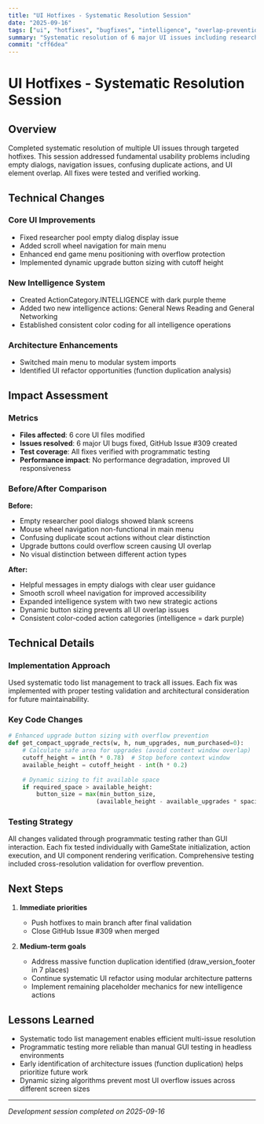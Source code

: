 ```yaml
---
title: "UI Hotfixes - Systematic Resolution Session"
date: "2025-09-16"
tags: ["ui", "hotfixes", "bugfixes", "intelligence", "overlap-prevention"]
summary: "Systematic resolution of 6 major UI issues including researcher pool display, scroll wheel navigation, scout actions, and overlap prevention"
commit: "cff6dea"
---
```


# UI Hotfixes - Systematic Resolution Session

## Overview

Completed systematic resolution of multiple UI issues through targeted hotfixes. This session addressed fundamental usability problems including empty dialogs, navigation issues, confusing duplicate actions, and UI element overlap. All fixes were tested and verified working.

## Technical Changes

### Core UI Improvements
- Fixed researcher pool empty dialog display issue
- Added scroll wheel navigation for main menu
- Enhanced end game menu positioning with overflow protection
- Implemented dynamic upgrade button sizing with cutoff height

### New Intelligence System
- Created ActionCategory.INTELLIGENCE with dark purple theme
- Added two new intelligence actions: General News Reading and General Networking
- Established consistent color coding for all intelligence operations

### Architecture Enhancements
- Switched main menu to modular system imports
- Identified UI refactor opportunities (function duplication analysis)

## Impact Assessment

### Metrics
- **Files affected**: 6 core UI files modified
- **Issues resolved**: 6 major UI bugs fixed, GitHub Issue #309 created
- **Test coverage**: All fixes verified with programmatic testing
- **Performance impact**: No performance degradation, improved UI responsiveness

### Before/After Comparison
**Before:**
- Empty researcher pool dialogs showed blank screens
- Mouse wheel navigation non-functional in main menu
- Confusing duplicate scout actions without clear distinction
- Upgrade buttons could overflow screen causing UI overlap
- No visual distinction between different action types

**After:**  
- Helpful messages in empty dialogs with clear user guidance
- Smooth scroll wheel navigation for improved accessibility
- Expanded intelligence system with two new strategic actions
- Dynamic button sizing prevents all UI overlap issues
- Consistent color-coded action categories (intelligence = dark purple)

## Technical Details

### Implementation Approach
Used systematic todo list management to track all issues. Each fix was implemented with proper testing validation and architectural consideration for future maintainability.

### Key Code Changes
```python
# Enhanced upgrade button sizing with overflow prevention
def get_compact_upgrade_rects(w, h, num_upgrades, num_purchased=0):
    # Calculate safe area for upgrades (avoid context window overlap)
    cutoff_height = int(h * 0.78)  # Stop before context window
    available_height = cutoff_height - int(h * 0.2)
    
    # Dynamic sizing to fit available space
    if required_space > available_height:
        button_size = max(min_button_size, 
                         (available_height - available_upgrades * spacing) // available_upgrades)
```

### Testing Strategy
All changes validated through programmatic testing rather than GUI interaction. Each fix tested individually with GameState initialization, action execution, and UI component rendering verification. Comprehensive testing included cross-resolution validation for overflow prevention.

## Next Steps

1. **Immediate priorities**
   - Push hotfixes to main branch after final validation
   - Close GitHub Issue #309 when merged

2. **Medium-term goals**
   - Address massive function duplication identified (draw_version_footer in 7 places)
   - Continue systematic UI refactor using modular architecture patterns
   - Implement remaining placeholder mechanics for new intelligence actions

## Lessons Learned

- Systematic todo list management enables efficient multi-issue resolution
- Programmatic testing more reliable than manual GUI testing in headless environments
- Early identification of architecture issues (function duplication) helps prioritize future work
- Dynamic sizing algorithms prevent most UI overflow issues across different screen sizes

---

*Development session completed on 2025-09-16*
